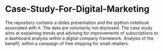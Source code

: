 # Case-Study-For-Digital-Marketing
The repository contains a slides presentation and the ipython notebook associated with it. The data are voluntarily not disclosed.
The case study aims at explaining trends and advising for improvements of subscriptions to a dashboard analysis within a digital company framework.
Analysis of the benefit, within a campaign of free shipping for small retailers.
